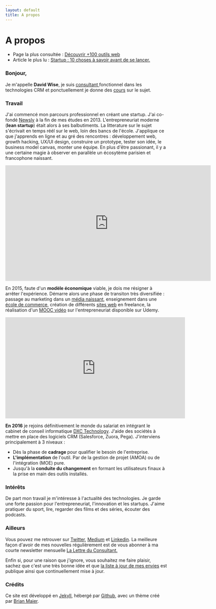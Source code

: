 ```yaml
---
layout: default
title: A propos
---
```


<div class="post">
	<h1 class="pageTitle">A propos</h1>

<ul>
      <li> Page la plus consultée : <a href="/outils">Découvrir +100 outils web</a></li>
      <li> Article le plus lu : <a href="https://medium.com/@dawise_/my-10-favorite-quotes-yet-3f8a4122336b"> Startup : 10 choses à savoir avant de se lancer.</a></li>
  </ul>

  <h3> Bonjour, </h3>
  <p> Je m'appelle <b>David Wise</b>, je suis <a href="https://www.dxc.technology/">consultant </a> fonctionnel dans les technologies CRM et ponctuellement je donne des <a href="/cours">cours</a> sur le sujet. </p> 

  <h3> Travail</h3>
  <p>J'ai commencé mon parcours professionnel en créant une startup. J'ai co-fondé <a href="https://fr.petitsfrenchies.com/newsly-application-web-favoris-interview/">Newsly</a> à la fin de mes études en 2013. L'entrepreneuriat moderne (<b>lean startup</b>) était alors à ses balbutiments. La litterature sur le sujet s'écrivait en temps réél sur le web, loin des bancs de l'école. J'applique ce que j'apprends en ligne et au gré des rencontres : développement web, growth hacking, UX/UI design, construire un prototype, tester son idée, le business model canvas, monter une équipe. En plus d'être passionant, il y a une certaine magie à observer en parallèle un écosytème parisien et francophone naissant.</p> 

  <p><iframe src="https://player.vimeo.com/video/89918281" width="640" height="360" frameborder="0" webkitallowfullscreen mozallowfullscreen allowfullscreen></iframe></p>

  <p>En 2015, faute d'un <b>modèle économique</b> viable, je dois me résigner à arrêter l'expérience. Démarre alors une phase de transiton très diversifiée : passage au marketing dans un <a href="https://www.brief.me/"> média naissant</a>, enseignement dans une <a href="http://www.emlv.fr/"> école de commerce</a>, création de différents <a href="/Portfolio">sites web</a> en freelance, la réalisation d'un <a href="https://www.udemy.com/startuptour/?couponCode=DAVIDWISE.FR">MOOC vidéo</a> sur l'entrepreneuriat disponible sur Udemy.</p>

  <p><iframe width="560" height="315" src="https://www.youtube.com/embed/WAj70jDQZF8" frameborder="0" allow="autoplay; encrypted-media" allowfullscreen></iframe></p>

  <p><b>En 2016</b> je rejoins définitivement le monde du salariat en intégrant le cabinet de conseil informatique <a href="https://www.dxc.technology/">DXC Technology</a>. J'aide des sociétés à mettre en place des logiciels CRM (Salesforce, Zuora, Pega). J'interviens principalement à 3 niveaux : 
  <ul>
  <li>Dès la phase de <b>cadrage </b> pour qualifier le besoin de l'entreprise.</li>
  <li><b>L'implémentation</b> de l'outil. Par de la gestion de projet (AMOA) ou de l'intégration (MOE) pure.</li>
  <li>Jusqu'à la <b>conduite du changement</b> en formant les utilisateurs finaux à la prise en main des outils installés.</li>
  </ul>

  <h3> Intérêts </h3>

  <p> De part mon travail je m'intéresse à l'actualité des technologies. Je garde une forte passion pour l'entrepreneuriat, l'innovation et les startups. J'aime pratiquer du sport, lire, regarder des films et des séries, écouter des podcasts.</p>

  <h3> Ailleurs</h3>

  <p>Vous pouvez me retrouver sur <a href="https://twitter.com/dawise_">Twitter</a>, <a href="https://medium.com/@dawise_">Medium</a> et <a href="https://www.linkedin.com/in/davidwisefr/">Linkedin</a>. La meilleure façon d'avoir de mes nouvelles régulièrement est de vous abonner à ma courte newsletter mensuelle <a href="/lettre">La Lettre du Consultant.</a> </p> 

  <p>Enfin si, pour une raison que j'ignore, vous souhaitez me faire plaisir, sachez que c'est une très bonne idée et que <a href="https://kit.com/dawise/la-liste-des-mes-envies"> la liste à jour de mes envies</a> est publique ainsi que continuellement mise à jour. </p>

<h3> Crédits</h3>

  <p>Ce site est développé en <a href="https://jekyllrb.com/">Jekyll</a>, hébergé par <a href="https://github.com/">Github</a>, avec un thème créé par <a href="http://brianmaierjr.com">Brian Maier</a>.</p>
